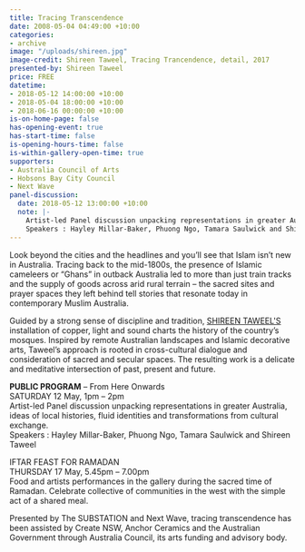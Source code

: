 ```yaml
---
title: Tracing Transcendence
date: 2008-05-04 04:49:00 +10:00
categories:
- archive
image: "/uploads/shireen.jpg"
image-credit: Shireen Taweel, Tracing Trancendence, detail, 2017
presented-by: Shireen Taweel
price: FREE
datetime:
- 2018-05-12 14:00:00 +10:00
- 2018-05-04 18:00:00 +10:00
- 2018-06-16 00:00:00 +10:00
is-on-home-page: false
has-opening-event: true
has-start-time: false
is-opening-hours-time: false
is-within-gallery-open-time: true
supporters:
- Australia Council of Arts
- Hobsons Bay City Council
- Next Wave
panel-discussion:
  date: 2018-05-12 13:00:00 +10:00
  note: |-
    Artist-led Panel discussion unpacking representations in greater Australia, ideas of local histories, fluid identities and transformations from cultural exchange.
    Speakers : Hayley Millar-Baker, Phuong Ngo, Tamara Saulwick and Shireen Taweel
---
```


Look beyond the cities and the headlines and you’ll see that Islam isn’t new in Australia. Tracing back to the mid-1800s, the presence of Islamic cameleers or “Ghans” in outback Australia led to more than just train tracks and the supply of goods across arid rural terrain – the sacred sites and prayer spaces they left behind tell stories that resonate today in contemporary Muslim Australia.

Guided by a strong sense of discipline and tradition, [SHIREEN TAWEEL'S](http://shireentaweel.com/) installation of copper, light and sound charts the history of the country’s mosques. Inspired by remote Australian landscapes and Islamic decorative arts, Taweel’s approach is rooted in cross-cultural dialogue and consideration of sacred and secular spaces. The resulting work is a delicate and meditative intersection of past, present and future.

**PUBLIC PROGRAM** – From Here Onwards <br>
SATURDAY 12 May, 1pm – 2pm <br>
Artist-led Panel discussion unpacking representations in greater Australia, ideas of local histories, fluid identities and transformations from cultural exchange.<br>
Speakers : Hayley Millar-Baker, Phuong Ngo, Tamara Saulwick and Shireen Taweel


IFTAR FEAST FOR RAMADAN <br>
THURSDAY 17 May, 5.45pm – 7.00pm <br>
Food and artists performances in the gallery during the sacred time of Ramadan. Celebrate collective of communities in the west with the simple act of a shared meal.

Presented by The SUBSTATION and Next Wave, tracing transcendence has been assisted by Create NSW, Anchor Ceramics and the Australian Government through Australia Council, its arts funding and advisory body.